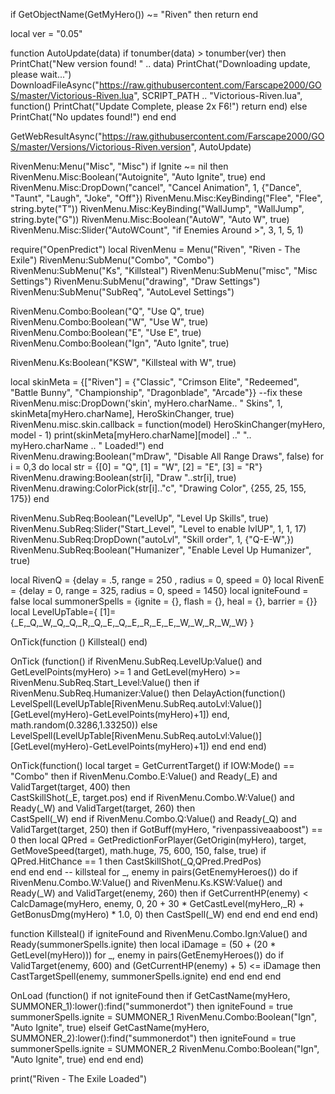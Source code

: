 if GetObjectName(GetMyHero()) ~= "Riven" then return end

local ver = "0.05"

function AutoUpdate(data)
    if tonumber(data) > tonumber(ver) then
        PrintChat("New version found! " .. data)
        PrintChat("Downloading update, please wait...")
        DownloadFileAsync("https://raw.githubusercontent.com/Farscape2000/GOS/master/Victorious-Riven.lua", SCRIPT_PATH .. "Victorious-Riven.lua", function() PrintChat("Update Complete, please 2x F6!") return end)
    else
        PrintChat("No updates found!")
    end
end

GetWebResultAsync("https://raw.githubusercontent.com/Farscape2000/GOS/master/Versions/Victorious-Riven.version", AutoUpdate)

RivenMenu:Menu("Misc", "Misc")
if Ignite ~= nil then RivenMenu.Misc:Boolean("Autoignite", "Auto Ignite", true) end
RivenMenu.Misc:DropDown("cancel", "Cancel Animation", 1, {"Dance", "Taunt", "Laugh", "Joke", "Off"})
RivenMenu.Misc:KeyBinding("Flee", "Flee", string.byte("T"))
RivenMenu.Misc:KeyBinding("WallJump", "WallJump", string.byte("G"))
RivenMenu.Misc:Boolean("AutoW", "Auto W", true)
RivenMenu.Misc:Slider("AutoWCount", "if Enemies Around >", 3, 1, 5, 1)

require("OpenPredict")
local RivenMenu = Menu("Riven", "Riven - The Exile")
RivenMenu:SubMenu("Combo", "Combo")
RivenMenu:SubMenu("Ks", "Killsteal")
RivenMenu:SubMenu("misc", "Misc Settings")
RivenMenu:SubMenu("drawing", "Draw Settings")
RivenMenu:SubMenu("SubReq",  "AutoLevel Settings")

RivenMenu.Combo:Boolean("Q", "Use Q", true)
RivenMenu.Combo:Boolean("W", "Use W", true)
RivenMenu.Combo:Boolean("E", "Use E", true)
RivenMenu.Combo:Boolean("Ign", "Auto Ignite", true)

RivenMenu.Ks:Boolean("KSW", "Killsteal with W", true)

local skinMeta       = {["Riven"] = {"Classic", "Crimson Elite", "Redeemed", "Battle Bunny", "Championship", "Dragonblade", "Arcade"}} --fix these
RivenMenu.misc:DropDown('skin', myHero.charName.. " Skins", 1, skinMeta[myHero.charName], HeroSkinChanger, true)
RivenMenu.misc.skin.callback = function(model) HeroSkinChanger(myHero, model - 1) print(skinMeta[myHero.charName][model] .." ".. myHero.charName .. " Loaded!") end
RivenMenu.drawing:Boolean("mDraw", "Disable All Range Draws", false)
for i = 0,3 do
	local str = {[0] = "Q", [1] = "W", [2] = "E", [3] = "R"}
	RivenMenu.drawing:Boolean(str[i], "Draw "..str[i], true)
	RivenMenu.drawing:ColorPick(str[i].."c", "Drawing Color", {255, 25, 155, 175})
end

RivenMenu.SubReq:Boolean("LevelUp", "Level Up Skills", true)
RivenMenu.SubReq:Slider("Start_Level", "Level to enable lvlUP", 1, 1, 17)
RivenMenu.SubReq:DropDown("autoLvl", "Skill order", 1, {"Q-E-W",})
RivenMenu.SubReq:Boolean("Humanizer", "Enable Level Up Humanizer", true)

local RivenQ = {delay = .5, range = 250 , radius = 0, speed = 0}
local RivenE = {delay = 0, range = 325, radius = 0, speed = 1450}
local igniteFound = false
local summonerSpells = {ignite = {}, flash = {}, heal = {}, barrier = {}}
local LevelUpTable={
	[1]={_E,_Q,_W,_Q,_Q,_R,_Q,_E,_Q,_E,_R,_E,_E,_W,_W,_R,_W,_W}
}	

OnTick(function ()
	Killsteal()
end)

OnTick (function()
		if RivenMenu.SubReq.LevelUp:Value() and GetLevelPoints(myHero) >= 1 and GetLevel(myHero) >= RivenMenu.SubReq.Start_Level:Value() then
	        if RivenMenu.SubReq.Humanizer:Value() then
	            DelayAction(function() LevelSpell(LevelUpTable[RivenMenu.SubReq.autoLvl:Value()][GetLevel(myHero)-GetLevelPoints(myHero)+1]) end, math.random(0.3286,1.33250))
	        else
	            LevelSpell(LevelUpTable[RivenMenu.SubReq.autoLvl:Value()][GetLevel(myHero)-GetLevelPoints(myHero)+1])
	        end
		end
end)

OnTick(function()
	local target = GetCurrentTarget()
	if IOW:Mode() == "Combo" then
		if RivenMenu.Combo.E:Value() and Ready(_E) and ValidTarget(target, 400) then	             
			CastSkillShot(_E, target.pos)
		end
		if RivenMenu.Combo.W:Value() and Ready(_W) and ValidTarget(target, 260) then	             
			CastSpell(_W)
		end
		if RivenMenu.Combo.Q:Value() and Ready(_Q) and ValidTarget(target, 250) then
            if GotBuff(myHero, "rivenpassiveaaboost") == 0 then
                local QPred = GetPredictionForPlayer(GetOrigin(myHero), target, GetMoveSpeed(target), math.huge, 75, 600, 150, false, true)
                if QPred.HitChance == 1 then
                    CastSkillShot(_Q,QPred.PredPos)    
                end
            end
        end
		-- killsteal
		for _, enemy in pairs(GetEnemyHeroes()) do
			if RivenMenu.Combo.W:Value() and RivenMenu.Ks.KSW:Value() and Ready(_W) and ValidTarget(enemy, 260) then
				if GetCurrentHP(enemy) < CalcDamage(myHero, enemy, 0, 20 + 30 * GetCastLevel(myHero,_R) + GetBonusDmg(myHero) * 1.0, 0) then
					CastSpell(_W)
				end
			end
		end
	end
end)

function Killsteal() 
	if igniteFound and RivenMenu.Combo.Ign:Value() and Ready(summonerSpells.ignite) then
    local iDamage = (50 + (20 * GetLevel(myHero)))
      	for _, enemy in pairs(GetEnemyHeroes()) do
        	if ValidTarget(enemy, 600) and (GetCurrentHP(enemy) + 5) <= iDamage then
          		CastTargetSpell(enemy, summonerSpells.ignite)
          	end
        end
	end
end

OnLoad (function()
	if not igniteFound then
    	if GetCastName(myHero, SUMMONER_1):lower():find("summonerdot") then
      		igniteFound = true
      		summonerSpells.ignite = SUMMONER_1
      		RivenMenu.Combo:Boolean("Ign", "Auto Ignite", true)
    	elseif GetCastName(myHero, SUMMONER_2):lower():find("summonerdot") then
      		igniteFound = true
      		summonerSpells.ignite = SUMMONER_2
      		RivenMenu.Combo:Boolean("Ign", "Auto Ignite", true)
    	end
	end
end)

print("Riven - The Exile Loaded")
